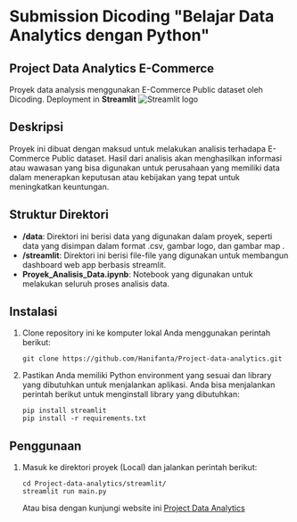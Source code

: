 # Submission Dicoding "Belajar Data Analytics dengan Python"

## Project Data Analytics E-Commerce

Proyek data analysis menggunakan E-Commerce Public dataset oleh Dicoding. Deployment in **Streamlit** <img src="https://user-images.githubusercontent.com/7164864/217935870-c0bc60a3-6fc0-4047-b011-7b4c59488c91.png" alt="Streamlit logo"></img>

## Deskripsi

Proyek ini dibuat dengan maksud untuk melakukan analisis terhadapa E-Commerce Public dataset. Hasil dari analisis akan menghasilkan informasi atau wawasan yang bisa digunakan untuk perusahaan yang memiliki data dalam menerapkan keputusan atau kebijakan yang tepat untuk meningkatkan keuntungan.

## Struktur Direktori

- **/data**: Direktori ini berisi data yang digunakan dalam proyek, seperti data yang disimpan dalam format .csv, gambar logo, dan gambar map .
- **/streamlit**: Direktori ini berisi file-file yang digunakan untuk membangun dashboard web app berbasis streamlit.
- **Proyek_Analisis_Data.ipynb**: Notebook yang digunakan untuk melakukan seluruh proses analisis data.

## Instalasi

1. Clone repository ini ke komputer lokal Anda menggunakan perintah berikut:

   ```shell
   git clone https://github.com/Hanifanta/Project-data-analytics.git
   ```

2. Pastikan Anda memiliki Python environment yang sesuai dan library yang dibutuhkan untuk menjalankan aplikasi. Anda bisa menjalankan perintah berikut untuk menginstall library yang dibutuhkan:

    ```shell
    pip install streamlit
    pip install -r requirements.txt
    ```

## Penggunaan
1. Masuk ke direktori proyek (Local) dan jalankan perintah berikut:

    ```shell
    cd Project-data-analytics/streamlit/
    streamlit run main.py
    ```
    Atau bisa dengan kunjungi website ini [Project Data Analytics](https://data-analytics-project.streamlit.app/)
